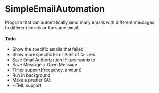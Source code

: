 # SimpleEmailAutomation
Program that can automatically send many emails with different messages to different emails or the same email.

#### Todo
* Show the specific emails that failed
* Show more specific Error Alert of failures
* Save Email Authorization IF user wants to
* Save Message + Open Message
* Timer support(frequency, amount)
* Run in background
* Make a prettier GUI
* HTML support
